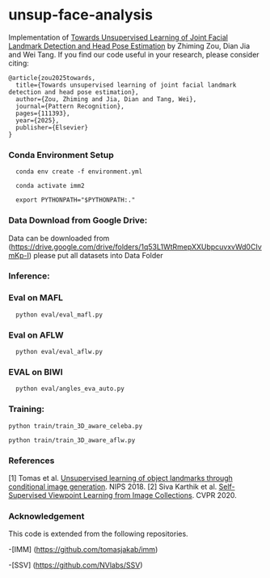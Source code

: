 # unsup-face-analysis
Implementation of [Towards Unsupervised Learning of Joint Facial Landmark Detection and Head Pose Estimation](https://www.cs.uic.edu/~tangw/files/2025_PR_ZhimingZou.pdf) by Zhiming Zou,  Dian Jia and Wei Tang. If you find our code useful in your research, please consider citing:


```
@article{zou2025towards,
  title={Towards unsupervised learning of joint facial landmark detection and head pose estimation},
  author={Zou, Zhiming and Jia, Dian and Tang, Wei},
  journal={Pattern Recognition},
  pages={111393},
  year={2025},
  publisher={Elsevier}
}
```

### Conda Environment Setup
```
  conda env create -f environment.yml 

  conda activate imm2

  export PYTHONPATH="$PYTHONPATH:."
```

### Data Download from Google Drive: 
Data can be downloaded from (https://drive.google.com/drive/folders/1q53L1WtRmepXXUbpcuvxvWd0CIvmKp-I)
please put all datasets into Data Folder

### Inference:

### Eval on MAFL 
```
  python eval/eval_mafl.py  
```
### Eval on AFLW
```
  python eval/eval_aflw.py 
```
### EVAL on BIWI
```
  python eval/angles_eva_auto.py
```
### Training:
```
python train/train_3D_aware_celeba.py

python train/train_3D_aware_aflw.py
```
### References
[1] Tomas et al. [Unsupervised learning of object landmarks through conditional image generation](https://proceedings.neurips.cc/paper_files/paper/2018/file/1f36c15d6a3d18d52e8d493bc8187cb9-Paper.pdf). NIPS 2018.
[2] Siva Karthik et al. [Self-Supervised Viewpoint Learning from Image Collections]([https://arxiv.org/pdf/1811.11742.pdf](https://openaccess.thecvf.com/content_CVPR_2020/papers/Mustikovela_Self-Supervised_Viewpoint_Learning_From_Image_Collections_CVPR_2020_paper.pdf)). CVPR 2020.


### Acknowledgement
This code is extended from the following repositories.

-[IMM] (https://github.com/tomasjakab/imm)

-[SSV] (https://github.com/NVlabs/SSV)
